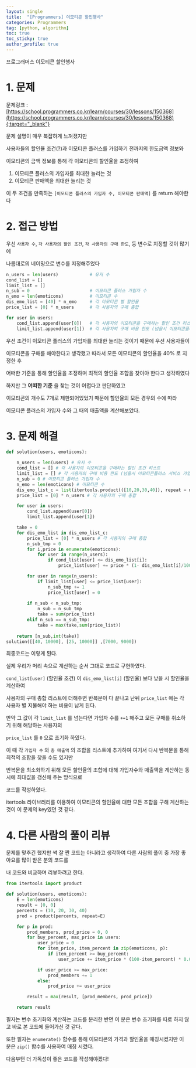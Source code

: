 ```yaml
---
layout: single
title:  "[Programmers] 이모티콘 할인행사"
categories: Programmers
tag: [python, algorithm]
toc: true
toc_sticky: true
author_profile: true
---
```

프로그래머스 이모티콘 할인행사

# 1. 문제
문제링크 : [https://school.programmers.co.kr/learn/courses/30/lessons/150368](https://school.programmers.co.kr/learn/courses/30/lessons/150368){:target="_blank"}

문제 설명이 매우 복잡하게 느껴졌지만 

사용자들의 할인율 조건(?)과 이모티콘 플러스를 가입하기 전까지의 한도금액 정보와

이모티콘의 금액 정보를 통해 각 이모티콘의 할인율을 조정하여

1. 이모티콘 플러스의 가입자를 최대한 늘리는 것
1. 이모티콘 판매액을 최대한 늘리는 것

이 두 조건을 만족하는 `[이모티콘 플러스의 가입자 수, 이모티콘 판매액]` 를 return 해야한다

# 2. 접근 방법

우선 `사용자 수`, `각 사용자의 할인 조건`, `각 사용자의 구매 한도`, 등 변수로 지정할 것이 많기에 

나름대로의 네이밍으로 변수를 지정해주었다
```python
n_users = len(users)            # 유저 수
cond_list = []                  
limit_list = []                 
n_sub = 0                       # 이모티콘 플러스 가입자 수 
n_emo = len(emoticons)          # 이모티콘 수 
dis_emo_list = [40] * n_emo     # 각 이모티콘 별 할인율
price_list = [0] * n_users      # 각 사용자의 구매 총합

for user in users:
    cond_list.append(user[0])   # 각 사용자의 이모티콘을 구매하는 할인 조건 리스트
    limit_list.append(user[1])  # 각 사용자의 구매 비용 한도 (넘을시 이모티콘플러스 서비스 가입)
```

우선 조건이 이모티콘 플러스의 가입자를 최대한 늘리는 것이기 때문에 우선 사용자들이 

이모티콘을 구매를 해야한다고 생각했고 따라서 모든 이모티콘의 할인율을 40% 로 지정한 후 

어떠한 기준을 통해 할인율을 조정하며 최적의 할인율 조합을 찾아야 한다고 생각하였다

하지만 그 **어떠한 기준** 을 찾는 것이 어렵다고 판단하였고

이모티콘의 개수도 7개로 제한되어있었기 때문에 할인율의 모든 경우의 수에 따라 

이모티콘 플러스의 가입자 수와 그 때의 매출액을 계산해보았다.

# 3. 문제 해결

```python
def solution(users, emoticons):

    n_users = len(users) # 유저 수
    cond_list = [] # 각 사용자의 이모티콘을 구매하는 할인 조건 리스트
    limit_list = [] # 각 사용자의 구매 비용 한도 (넘을시 이모티콘플러스 서비스 가입)
    n_sub = 0 # 이모티콘 플러스 가입자 수 
    n_emo = len(emoticons) # 이모티콘 수 
    dis_emo_list_c = list(itertools.product(([10,20,30,40]), repeat = n_emo)) # 각 이모티콘 별 할인율
    price_list = [0] * n_users # 각 사용자의 구매 총합

    for user in users:
        cond_list.append(user[0])
        limit_list.append(user[1])

    take = 0
    for dis_emo_list in dis_emo_list_c:
        price_list = [0] * n_users # 각 사용자의 구매 총합
        n_sub_tmp = 0
        for i,price in enumerate(emoticons):
            for user in range(n_users):
                if cond_list[user] <= dis_emo_list[i]:
                    price_list[user] += price * (1- dis_emo_list[i]/100)

        for user in range(n_users):
            if limit_list[user] <= price_list[user]:
                n_sub_tmp += 1
                price_list[user] = 0
    
        if n_sub < n_sub_tmp:
            n_sub = n_sub_tmp
            take = sum(price_list)
        elif n_sub == n_sub_tmp:
            take = max(take,sum(price_list))
        
    return [n_sub,int(take)]
solution([[40, 10000], [25, 10000]]	,[7000, 9000])
```
최종코드는 이렇게 된다.

실제 우리가 머리 속으로 계산하는 순서 그대로 코드로 구현하였다. 

`cond_list[user]` (할인율 조건) 이 `dis_emo_list[i]` (할인율) 보다 낮을 시 할인율을 계산하여 

사용자의 구매 총합 리스트에 더해주면 반복문이 다 끝나고 난뒤 `price_list` 에는 각 사용자 별 지불해야 하는 비용이 남게 된다.

만약 그 값이 각 `limit_list` 를 넘는다면 가입자 수를 `+=1` 해주고 모든 구매를 취소하기 위해 해당하는 사용자의 

`price_list` 를 `0` 으로 초기화 하였다. 

이 때 각 `가입자 수` 와 `총 매출액` 의 조합을 리스트에 추가하여 여기서 다시 반복문을 통해 최적의 조합을 찾을 수도 있지만

반복문을 최소화하기 위해 모든 할인율의 조합에 대해 가입자수와 매출액을 계산하는 동시에 최대값을 갱신해 주는 방식으로 

코드를 작성하였다. 

itertools 라이브러리를 이용하여 이모티콘의 할인율에 대한 모든 조합을 구해 계산하는 것이 이 문제의 key였던 것 같다. 



# 4. 다른 사람의 풀이 리뷰

문제를 맞추긴 했지만 썩 잘 짠 코드는 아니라고 생각하여 다른 사람의 풀이 중 가장 좋아요를 많이 받은 분의 코드를 

내 코드와 비교하며 리뷰하려고 한다.

```python
from itertools import product

def solution(users, emoticons):
    E = len(emoticons)
    result = [0, 0]
    percents = (10, 20, 30, 40)
    prod = product(percents, repeat=E)

    for p in prod:
        prod_members, prod_price = 0, 0
        for buy_percent, max_price in users: 
            user_price = 0
            for item_price, item_percent in zip(emoticons, p):
                if item_percent >= buy_percent:
                    user_price += item_price * (100-item_percent) * 0.01

            if user_price >= max_price:
                prod_members += 1
            else:
                prod_price += user_price

        result = max(result, [prod_members, prod_price])

    return result
```

필자는 변수 초기화와 계산하는 코드를 분리한 반면 이 분은 변수 초기화를 따로 하지 않고 바로 본 코드에 들어가신 것 같다. 

또한 필자는 `enumerate()` 함수를 통해 이모티콘의 가격과 할인율을 매칭시켰지만 이 분은 `zip()` 함수를 사용하여 매칭 시켰다. 

다음부턴 더 가독성이 좋은 코드를 작성해야겠다!




